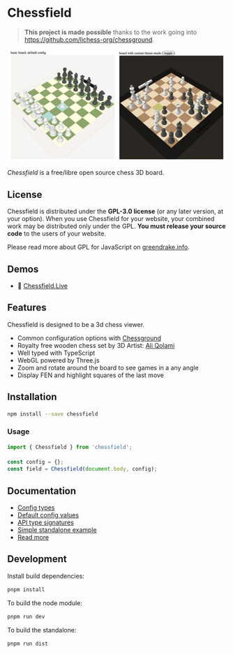# Chessfield

> **This project is made possible** thanks to the work going into https://github.com/lichess-org/chessground.

![Chessfield views](https://raw.githubusercontent.com/unicolored/chessfield/main/screenshot/views.jpg)

_Chessfield_ is a free/libre open source chess 3D board.

## License

Chessfield is distributed under the **GPL-3.0 license** (or any later version,
at your option).
When you use Chessfield for your website, your combined work may be
distributed only under the GPL. **You must release your source code** to the
users of your website.

Please read more about GPL for JavaScript on [greendrake.info](https://greendrake.info/publications/js-gpl).

## Demos

- 🍿 [Chessfield.Live](https://github.com/unicolored/chessfield.live)

## Features

Chessfield is designed to be a 3d chess viewer.

- Common configuration options with [Chessground](https://github.com/lichess-org/chessground)
- Royalty free wooden chess set by 3D Artist: [Ali Qolami](https://www.blenderkit.com/asset-gallery?query=order:-score+author_id:1118431)
- Well typed with TypeScript
- WebGL powered by Three.js
- Zoom and rotate around the board to see games in a any angle
- Display FEN and highlight squares of the last move

## Installation

```sh
npm install --save chessfield
```

### Usage

```js
import { Chessfield } from 'chessfield';

const config = {};
const field = Chessfield(document.body, config);
```

## Documentation

- [Config types](https://github.com/unicolored/chessfield/tree/main/src/resource/chessfield.config.ts)
- [Default config values](https://github.com/unicolored/chessfield/tree/main/src/resource/chessfield.state.ts)
- [API type signatures](https://github.com/unicolored/chessfield/tree/main/src/resource/chessfield.api.ts)
- [Simple standalone example](https://github.com/unicolored/chessfield/tree/main/demo.html)
- [Read more](https://unicolo.red/chessfield/)

## Development

Install build dependencies:

```sh
pnpm install
```

To build the node module:

```sh
pnpm run dev
```

To build the standalone:

```sh
pnpm run dist
```

